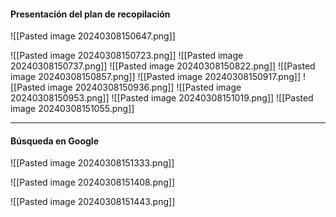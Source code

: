 #### Presentación del plan de recopilación
![[Pasted image 20240308150647.png]]

![[Pasted image 20240308150723.png]]
![[Pasted image 20240308150737.png]]
![[Pasted image 20240308150822.png]]
![[Pasted image 20240308150857.png]]
![[Pasted image 20240308150917.png]]
![[Pasted image 20240308150936.png]]
![[Pasted image 20240308150953.png]]
![[Pasted image 20240308151019.png]]
![[Pasted image 20240308151055.png]]

***
#### Búsqueda en Google
![[Pasted image 20240308151333.png]]

![[Pasted image 20240308151408.png]]

![[Pasted image 20240308151443.png]]

